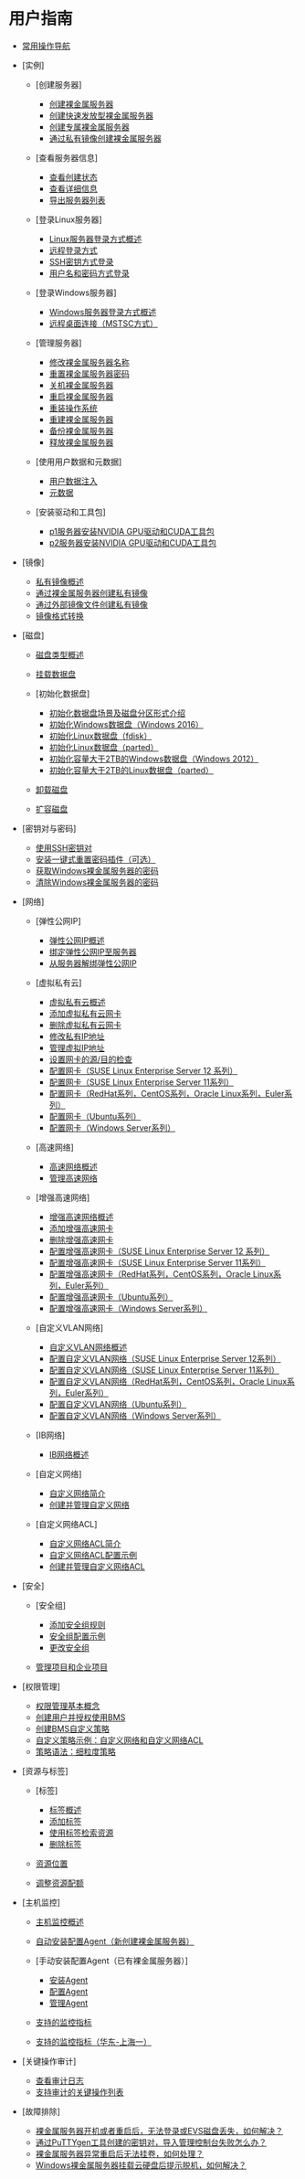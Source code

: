 # 用户指南

-   [常用操作导航](常用操作导航.md)
-   [实例]
    -   [创建服务器]
        -   [创建裸金属服务器](创建裸金属服务器.md)
        -   [创建快速发放型裸金属服务器](创建快速发放型裸金属服务器.md)
        -   [创建专属裸金属服务器](创建专属裸金属服务器.md)
        -   [通过私有镜像创建裸金属服务器](通过私有镜像创建裸金属服务器.md)

    -   [查看服务器信息]
        -   [查看创建状态](查看创建状态.md)
        -   [查看详细信息](查看详细信息.md)
        -   [导出服务器列表](导出服务器列表.md)

    -   [登录Linux服务器]
        -   [Linux服务器登录方式概述](Linux服务器登录方式概述.md)
        -   [远程登录方式](远程登录方式.md)
        -   [SSH密钥方式登录](SSH密钥方式登录.md)
        -   [用户名和密码方式登录](用户名和密码方式登录.md)

    -   [登录Windows服务器]
        -   [Windows服务器登录方式概述](Windows服务器登录方式概述.md)
        -   [远程桌面连接（MSTSC方式）](远程桌面连接（MSTSC方式）.md)

    -   [管理服务器]
        -   [修改裸金属服务器名称](修改裸金属服务器名称.md)
        -   [重置裸金属服务器密码](重置裸金属服务器密码.md)
        -   [关机裸金属服务器](关机裸金属服务器.md)
        -   [重启裸金属服务器](重启裸金属服务器.md)
        -   [重装操作系统](重装操作系统.md)
        -   [重建裸金属服务器](重建裸金属服务器.md)
        -   [备份裸金属服务器](备份裸金属服务器.md)
        -   [释放裸金属服务器](释放裸金属服务器.md)

    -   [使用用户数据和元数据]
        -   [用户数据注入](用户数据注入.md)
        -   [元数据](元数据.md)

    -   [安装驱动和工具包]
        -   [p1服务器安装NVIDIA GPU驱动和CUDA工具包](p1服务器安装NVIDIA-GPU驱动和CUDA工具包.md)
        -   [p2服务器安装NVIDIA GPU驱动和CUDA工具包](p2服务器安装NVIDIA-GPU驱动和CUDA工具包.md)


-   [镜像]
    -   [私有镜像概述](私有镜像概述.md)
    -   [通过裸金属服务器创建私有镜像](通过裸金属服务器创建私有镜像.md)
    -   [通过外部镜像文件创建私有镜像](通过外部镜像文件创建私有镜像.md)
    -   [镜像格式转换](镜像格式转换.md)

-   [磁盘]
    -   [磁盘类型概述](磁盘类型概述.md)
    -   [挂载数据盘](挂载数据盘.md)
    -   [初始化数据盘]
        -   [初始化数据盘场景及磁盘分区形式介绍](初始化数据盘场景及磁盘分区形式介绍.md)
        -   [初始化Windows数据盘（Windows 2016）](初始化Windows数据盘（Windows-2016）.md)
        -   [初始化Linux数据盘（fdisk）](初始化Linux数据盘（fdisk）.md)
        -   [初始化Linux数据盘（parted）](初始化Linux数据盘（parted）.md)
        -   [初始化容量大于2TB的Windows数据盘（Windows 2012）](初始化容量大于2TB的Windows数据盘（Windows-2012）.md)
        -   [初始化容量大于2TB的Linux数据盘（parted）](初始化容量大于2TB的Linux数据盘（parted）.md)

    -   [卸载磁盘](卸载磁盘.md)
    -   [扩容磁盘](扩容磁盘.md)

-   [密钥对与密码]
    -   [使用SSH密钥对](使用SSH密钥对.md)
    -   [安装一键式重置密码插件（可选）](安装一键式重置密码插件（可选）.md)
    -   [获取Windows裸金属服务器的密码](获取Windows裸金属服务器的密码.md)
    -   [清除Windows裸金属服务器的密码](清除Windows裸金属服务器的密码.md)

-   [网络]
    -   [弹性公网IP]
        -   [弹性公网IP概述](弹性公网IP概述.md)
        -   [绑定弹性公网IP至服务器](绑定弹性公网IP至服务器.md)
        -   [从服务器解绑弹性公网IP](从服务器解绑弹性公网IP.md)

    -   [虚拟私有云]
        -   [虚拟私有云概述](虚拟私有云概述.md)
        -   [添加虚拟私有云网卡](添加虚拟私有云网卡.md)
        -   [删除虚拟私有云网卡](删除虚拟私有云网卡.md)
        -   [修改私有IP地址](修改私有IP地址.md)
        -   [管理虚拟IP地址](管理虚拟IP地址.md)
        -   [设置网卡的源/目的检查](设置网卡的源-目的检查.md)
        -   [配置网卡（SUSE Linux Enterprise Server 12 系列）](配置网卡（SUSE-Linux-Enterprise-Server-12-系列）.md)
        -   [配置网卡（SUSE Linux Enterprise Server 11系列）](配置网卡（SUSE-Linux-Enterprise-Server-11系列）.md)
        -   [配置网卡（RedHat系列，CentOS系列，Oracle Linux系列，Euler系列）](配置网卡（RedHat系列-CentOS系列-Oracle-Linux系列-Euler系列）.md)
        -   [配置网卡（Ubuntu系列）](配置网卡（Ubuntu系列）.md)
        -   [配置网卡（Windows Server系列）](配置网卡（Windows-Server系列）.md)

    -   [高速网络]
        -   [高速网络概述](高速网络概述.md)
        -   [管理高速网络](管理高速网络.md)

    -   [增强高速网络]
        -   [增强高速网络概述](增强高速网络概述.md)
        -   [添加增强高速网卡](添加增强高速网卡.md)
        -   [删除增强高速网卡](删除增强高速网卡.md)
        -   [配置增强高速网卡（SUSE Linux Enterprise Server 12 系列）](配置增强高速网卡（SUSE-Linux-Enterprise-Server-12-系列）.md)
        -   [配置增强高速网卡（SUSE Linux Enterprise Server 11系列）](配置增强高速网卡（SUSE-Linux-Enterprise-Server-11系列）.md)
        -   [配置增强高速网卡（RedHat系列，CentOS系列，Oracle Linux系列，Euler系列）](配置增强高速网卡（RedHat系列-CentOS系列-Oracle-Linux系列-Euler系列）.md)
        -   [配置增强高速网卡（Ubuntu系列）](配置增强高速网卡（Ubuntu系列）.md)
        -   [配置增强高速网卡（Windows Server系列）](配置增强高速网卡（Windows-Server系列）.md)

    -   [自定义VLAN网络]
        -   [自定义VLAN网络概述](自定义VLAN网络概述.md)
        -   [配置自定义VLAN网络（SUSE Linux Enterprise Server 12系列）](配置自定义VLAN网络（SUSE-Linux-Enterprise-Server-12系列）.md)
        -   [配置自定义VLAN网络（SUSE Linux Enterprise Server 11系列）](配置自定义VLAN网络（SUSE-Linux-Enterprise-Server-11系列）.md)
        -   [配置自定义VLAN网络（RedHat系列，CentOS系列，Oracle Linux系列，Euler系列）](配置自定义VLAN网络（RedHat系列-CentOS系列-Oracle-Linux系列-Euler系列）.md)
        -   [配置自定义VLAN网络（Ubuntu系列）](配置自定义VLAN网络（Ubuntu系列）.md)
        -   [配置自定义VLAN网络（Windows Server系列）](配置自定义VLAN网络（Windows-Server系列）.md)

    -   [IB网络]
        -   [IB网络概述](IB网络概述.md)

    -   [自定义网络]
        -   [自定义网络简介](自定义网络简介.md)
        -   [创建并管理自定义网络](创建并管理自定义网络.md)

    -   [自定义网络ACL]
        -   [自定义网络ACL简介](自定义网络ACL简介.md)
        -   [自定义网络ACL配置示例](自定义网络ACL配置示例.md)
        -   [创建并管理自定义网络ACL](创建并管理自定义网络ACL.md)


-   [安全]
    -   [安全组]
        -   [添加安全组规则](添加安全组规则.md)
        -   [安全组配置示例](安全组配置示例.md)
        -   [更改安全组](更改安全组.md)

    -   [管理项目和企业项目](管理项目和企业项目.md)

-   [权限管理]
    -   [权限管理基本概念](权限管理基本概念.md)
    -   [创建用户并授权使用BMS](创建用户并授权使用BMS.md)
    -   [创建BMS自定义策略](创建BMS自定义策略.md)
    -   [自定义策略示例：自定义网络和自定义网络ACL](自定义策略示例-自定义网络和自定义网络ACL.md)
    -   [策略语法：细粒度策略](策略语法-细粒度策略.md)

-   [资源与标签]
    -   [标签]
        -   [标签概述](标签概述.md)
        -   [添加标签](添加标签.md)
        -   [使用标签检索资源](使用标签检索资源.md)
        -   [删除标签](删除标签.md)

    -   [资源位置](资源位置.md)
    -   [调整资源配额](调整资源配额.md)

-   [主机监控]
    -   [主机监控概述](主机监控概述.md)
    -   [自动安装配置Agent（新创建裸金属服务器）](自动安装配置Agent（新创建裸金属服务器）.md)
    -   [手动安装配置Agent（已有裸金属服务器）]
        -   [安装Agent](安装Agent.md)
        -   [配置Agent](配置Agent.md)
        -   [管理Agent](管理Agent.md)

    -   [支持的监控指标](支持的监控指标.md)
    -   [支持的监控指标（华东-上海一）](支持的监控指标（华东-上海一）.md)

-   [关键操作审计]
    -   [查看审计日志](查看审计日志.md)
    -   [支持审计的关键操作列表](支持审计的关键操作列表.md)

-   [故障排除]
    -   [裸金属服务器开机或者重启后，无法登录或EVS磁盘丢失，如何解决？](裸金属服务器开机或者重启后-无法登录或EVS磁盘丢失-如何解决.md)
    -   [通过PuTTYgen工具创建的密钥对，导入管理控制台失败怎么办？](通过PuTTYgen工具创建的密钥对-导入管理控制台失败怎么办.md)
    -   [裸金属服务器异常重启后无法挂卷，如何处理？](裸金属服务器异常重启后无法挂卷-如何处理.md)
    -   [Windows裸金属服务器挂载云硬盘后提示脱机，如何解决？](Windows裸金属服务器挂载云硬盘后提示脱机-如何解决.md)


